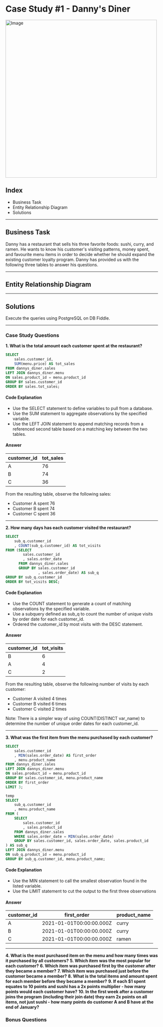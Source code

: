 # Case Study #1 - Danny's Diner
<image src = "https://8weeksqlchallenge.com/images/case-study-designs/1.png" alt = "Image" width = "500" height = "520">

## Index
- Business Task
- Entity Relationship Diagram
- Solutions

***

## Business Task
Danny has a restaurant that sells his three favorite foods: sushi, curry, and ramen. He wants to know his customer's visiting patterns, money spent, and favourite menu items in order to decide whether he should expand the existing customer loyalty program. Danny has provided us with the following three tables to answer his questions.

***

## Entity Relationship Diagram


***

## Solutions
Execute the queries using PostgreSQL on DB Fiddle. 

***

### Case Study Questions
**1. What is the total amount each customer spent at the restaurant?**

````sql
SELECT
    sales.customer_id,
    SUM(menu.price) AS tot_sales
FROM dannys_diner.sales
LEFT JOIN dannys_diner.menu
ON sales.product_id = menu.product_id
GROUP BY sales.customer_id
ORDER BY sales.tot_sales;
````

#### Code Explanation
- Use the SELECT statement to define variables to pull from a database.
- Use the SUM statement to aggregate observations by the specified variable.
- Use the LEFT JOIN statement to append matching records from a referenced second table based on a matching key between the two tables.

#### Answer
| customer_id | tot_sales |
| ----------- | ----------- |
| A           | 76          |
| B           | 74          |
| C           | 36          |

From the resulting table, observe the following sales:
- Customer A spent 76
- Customer B spent 74
- Customer C spent 36

***

**2. How many days has each customer visited the restaurant?**

````sql
SELECT
  	sub_q.customer_id
    , COUNT(sub_q.customer_id) AS tot_visits
FROM (SELECT
      	sales.customer_id
      	, sales.order_date
      FROM dannys_diner.sales
      GROUP BY sales.customer_id
      		   , sales.order_date) AS sub_q
GROUP BY sub_q.customer_id
ORDER BY tot_visits DESC;
````

#### Code Explanation
- Use the COUNT statement to generate a count of matching observations by the specified variable.
- Use a subquery defined as sub_q to count the number of unique visits by order date for each customer_id.
- Ordered the customer_id by most visits with the DESC statement.

#### Answer
| customer_id | tot_visits |
| ----------- | ----------- |
| B           | 6          |
| A           | 4          |
| C           | 2          |

From the resulting table, observe the following number of visits by each customer:
- Customer A visited 4 times
- Customer B visited 6 times
- Customer C visited 2 times

Note: There is a simpler way of using COUNT(DISTINCT var_name) to determine the number of unique order dates for each customer_id.

***

**3. What was the first item from the menu purchased by each customer?**

````sql
SELECT
  	sales.customer_id
    , MIN(sales.order_date) AS first_order
    , menu.product_name
FROM dannys_diner.sales
LEFT JOIN dannys_diner.menu
ON sales.product_id = menu.product_id
GROUP BY sales.customer_id, menu.product_name
ORDER BY first_order
LIMIT 3;

temp
SELECT
  	sub_q.customer_id
    , menu.product_name
FROM (
	SELECT
  		sales.customer_id
  		, sales.product_id
  	FROM dannys_diner.sales
  	WHERE sales.order_date = MIN(sales.order_date)
  	GROUP BY sales.customer_id, sales.order_date, sales.product_id
) AS sub_q
LEFT JOIN dannys_diner.menu
ON sub_q.product_id = menu.product_id
GROUP BY sub_q.customer_id, menu.product_name;
````

#### Code Explanation
- Use the MIN statement to call the smallest observation found in the listed variable.
- Use the LIMIT statement to cut the output to the first three observations 

#### Answer
| customer_id |  first_order             | product_name |
| ----------- | ------------------------ | ------------ |
| A           | 2021-01-01T00:00:00.000Z | curry        |
| B           | 2021-01-01T00:00:00.000Z | curry        |
| C           | 2021-01-01T00:00:00.000Z | ramen        |

***

**4. What is the most purchased item on the menu and how many times was it purchased by all customers?**
**5. Which item was the most popular for each customer?**
**6. Which item was purchased first by the customer after they became a member?**
**7. Which item was purchased just before the customer became a member?**
**8. What is the total items and amount spent for each member before they became a member?**
**9. If each $1 spent equates to 10 points and sushi has a 2x points multiplier - how many points would each customer have?**
**10. In the first week after a customer joins the program (including their join date) they earn 2x points on all items, not just sushi - how many points do customer A and B have at the end of January?**

### Bonus Questions
